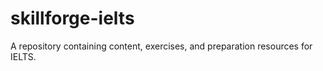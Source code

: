 # skillforge-ielts
 A repository containing content, exercises, and preparation resources for IELTS.
